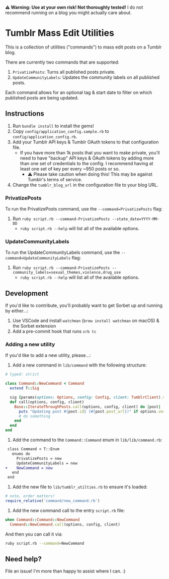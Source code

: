 **⚠️ Warning: Use at your own risk! Not thoroughly tested!** I do not recommend running on a blog you might actually care about.

# Tumblr Mass Edit Utilities

This is a collection of utilities ("commands") to mass edit posts on a Tumblr blog.

There are currently two commands that are supported:

1. `PrivatizePosts`: Turns all published posts private.
1. `UpdateCommunityLabels`: Updates the community labels on all published posts.

Each command allows for an optional tag & start date to filter on which published posts are being updated.

## Instructions

1. Run `bundle install` to install the gems!
1. Copy `config/application_config.sample.rb` to `config/application_config.rb`.
1. Add your Tumblr API keys & Tumblr OAuth tokens to that configuration file.
    * If you have more than 1k posts that you want to make private, you'll need to have "backup" API keys & OAuth tokens by adding more than one set of credentials to the config. I recommend having at least one set of key per every ~950 posts or so.
        * ⚠️ Please take caution when doing this! This may be against Tumblr's terms of service.
1. Change the `tumblr_blog_url` in the configuration file to your blog URL.

### PrivatizePosts

To run the PrivatizePosts command, use the `--command=PrivatizePosts` flag:

1. Run `ruby script.rb --command-PrivatizePosts --state_date=YYYY-MM-DD`
    * `ruby script.rb --help` will list all of the available options.

### UpdateCommunityLabels

To run the UpdateCommunityLabels command, use the `--command=UpdateCommunityLabels` flag:

1. Run `ruby script.rb --command-PrivatizePosts --community_labels=sexual_themes,violence,drug_use`
    * `ruby script.rb --help` will list all of the available options.

## Development

If you'd like to contribute, you'll probably want to get Sorbet up and running by either...:

1. Use VSCode and install `watchman` (`brew install watchman` on macOS) & the Sorbet extension
1. Add a pre-commit hook that runs `srb tc`

### Adding a new utility

If you'd like to add a new utility, please...:

1. Add a new command in `lib/command` with the following structure:

```ruby
# typed: strict

class Command::NewCommand < Command
  extend T::Sig

  sig {params(options: Options, config: Config, client: TumblrClient).void}
  def call(options, config, client)
    Base::IterateThroughPosts.call(options, config, client) do |post|
      puts "Updating post #{post.id} (#{post.post_url})" if options.verbose
      # do something
    end
  end
end
```

1. Add the command to the `Command::Command` enum in `lib/lib/command.rb`:

```diff
 class Command < T::Enum
   enums do
     PrivatizePosts = new
     UpdateCommunityLabels = new
+    NewCommand = new
   end
 end
```

1. Add the new file to `lib/tumblr_utilties.rb` to ensure it's loaded:

```ruby
# note, order matters!
require_relative('command/new_command.rb')
```

1. Add the new command call to the entry `script.rb` file:

```ruby
when Command::Command::NewCommand
  Command::NewCommand.call(options, config, client)
```

And then you can call it via:

```bash
ruby script.rb --command=NewCommand
```

## Need help?

File an issue! I'm more than happy to assist where I can. :)
